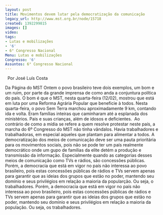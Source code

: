 ```yaml
---
layout: post
title: Movimentos devem lutar pela democratização da comunicação
legacy_url: http://www.mst.org.br/node/15718
created: 1392299815
images: []
video: 
tags:
- Lutas e mobilizações
- '6'
- 6° Congresso Nacional
Menu: Lutas e mobilizações
Congresso: '6'
Assuntos: 6° Congresso Nacional
---
```



 
Por José Luís Costa

Da Página do MST
Ontem o povo brasileiro teve dois exemplos, um bom e um ruim, por parte da grande imprensa de como anda a conjuntura política do país. O bom é que o MST, nesta quarta-feira (12/02), mostrou que está em luta por uma Reforma Agrária Popular que beneficie à todos.
Nesta quarta-feira, o povo Sem Terra marchou aproximadamente 9 km,  contando ida e volta. Eram famílias inteiras que caminharam até a  esplanada dos ministérios. Pais e suas crianças, além de idosos e  deficientes. 
Ao contrário de como a mídia se refere a quem resolve protestar neste país, a marcha do 6º Congresso do MST não tinha vândalos. Havia trabalhadores e trabalhadoras, em especial aqueles que plantam para alimentar a todos.
A democratização dos meios de comunicação deve ser uma pauta prioritária para os movimentos sociais, pois não se pode ter um país realmente democrático onde um gupo de famílias da elite detém a produção e transmissão da informação. Especialmente quando as categorias desses meios de comunicação como TVs e rádios, são concessões públicas. 
Porém, a democracia que está em vigor no país não interessa ao povo brasileiro, pois estas concessões públicas de rádios e TVs servem apenas para garantir que as ideias dos grupos que estão no poder, mantendo seu domínio e seus privilégios em relação a maioria da popularção. Ou seja, o trabalhadores.
Porém, a democracia que está em vigor no país não interessa ao povo brasileiro, pois estas concessões públicas de rádios e TVs servem apenas para garantir que as ideias dos grupos que estão no poder, mantendo seu domínio e seus privilégios em relação a maioria da população. Ou seja, os trabalhadores.
 
 
